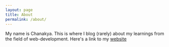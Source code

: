 ```yaml
---
layout: page
title: About
permalink: /about/
---
```

My name is Chanakya.
This is where I blog (rarely) about my learnings from the field of web-development.
Here's a link to my [website](http://chanakyabhardwajj.com/)
